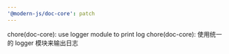 ```yaml
---
'@modern-js/doc-core': patch
---
```


chore(doc-core): use logger module to print log
chore(doc-core): 使用统一的 logger 模块来输出日志
